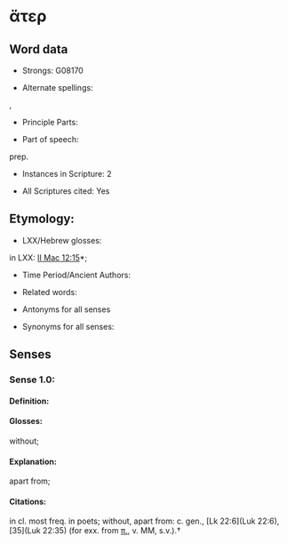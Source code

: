 # ἄτερ

<!-- Status: S2=NeedsEdits -->
<!-- Lexica used for edits:   -->

## Word data

* Strongs: G08170

* Alternate spellings:

,

* Principle Parts: 


* Part of speech: 

prep.

* Instances in Scripture: 2

* All Scriptures cited: Yes

## Etymology: 


* LXX/Hebrew glosses: 

in LXX: [II Mac 12:15](2Macc.12.15)*;

* Time Period/Ancient Authors: 


* Related words: 

* Antonyms for all senses

* Synonyms for all senses: 


## Senses 


### Sense  1.0: 

#### Definition: 

#### Glosses: 

without; 

#### Explanation: 

apart from; 

#### Citations: 

in cl. most freq. in poets; without, apart from: c. gen., [Lk 22:6](Luk 22:6), [35](Luk 22:35) (for exx. from [π.](), v. MM, s.v.).†
